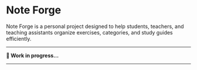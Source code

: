 # Note Forge

Note Forge is a personal project designed to help students, teachers, and teaching assistants organize exercises, categories, and study guides efficiently.

***

**🚧 Work in progress...**

***
